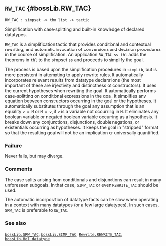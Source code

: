 ## `RW_TAC` {#bossLib.RW_TAC}


```
RW_TAC : simpset -> thm list -> tactic
```



Simplification with case-splitting and built-in knowledge of
declared datatypes.


`RW_TAC` is a simplification tactic that provides conditional and
contextual rewriting, and automatic invocation of conversions and decision
procedures in the course of simplification. An application `RW_TAC ss thl`
adds the theorems in `thl` to the simpset `ss` and proceeds to simplify the
goal.

The process is based upon the simplification procedures in `simpLib`,
but is more persistent in attempting to apply rewrite rules. It
automatically incorporates relevant results from datatype declarations
(the most important of these are injectivity and distinctness of
constructors). It uses the current hypotheses when rewriting the
goal. It automatically performs case-splitting on conditional
expressions in the goal. It simplifies any equation between constructors
occurring in the goal or the hypotheses. It automatically substitutes
through the goal any assumption that is an equality `v = M` or `M = v`,
if `v` is a variable not occurring in `M`.  It eliminates any boolean
variable or negated boolean variable occurring as a hypothesis. It
breaks down any conjunctions, disjunctions, double negations, or
existentials occurring as hypotheses. It keeps the goal in "stripped"
format so that the resulting goal will not be an implication or
universally quantified.

### Failure

Never fails, but may diverge.

### Comments

The case splits arising from conditionals and disjunctions can result in
many unforeseen subgoals. In that case, `SIMP_TAC` or even `REWRITE_TAC`
should be used.

The automatic incorporation of datatype facts can be slow when operating
in a context with many datatypes (or a few large datatypes). In such cases,
`SRW_TAC` is preferable to `RW_TAC`.

### See also

[`bossLib.SRW_TAC`](#bossLib.SRW_TAC), [`bossLib.SIMP_TAC`](#bossLib.SIMP_TAC), [`Rewrite.REWRITE_TAC`](#Rewrite.REWRITE_TAC), [`bossLib.Hol_datatype`](#bossLib.Hol_datatype)

